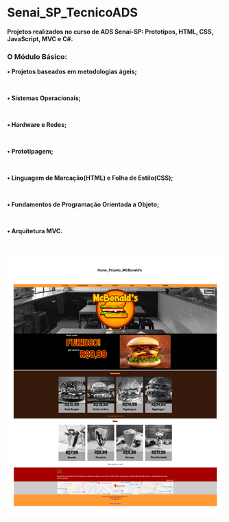 # Senai_SP_TecnicoADS

<p><b>Projetos realizados no curso de ADS Senai-SP: Prototipos, HTML, CSS, JavaScript, MVC e C#.</p>

 
 <h3>O Módulo Básico:</h3>

<p>• Projetos baseados em metodologias ágeis;</p><br>
<p>• Sistemas Operacionais;</p><br>
<p>• Hardware e Redes;</p><br>
<p>• Prototipagem;</p><br>
<p>• Linguagem de Marcação(HTML) e Folha de Estilo(CSS);</p><br>
<p>• Fundamentos de Programação Orientada a Objeto;</p><br>
<p>• Arquitetura MVC.</p><br><br>


 


<img src="https://github.com/LaisMaas/Senai-SP_TecnicoADS_PrimeiroTermo/blob/master/Sprint2_Html%26Css/McBonalds_Lanchonete/img/HomeProjeotoMcBonalds.png" width="1100">

